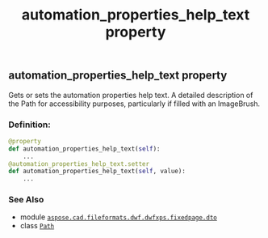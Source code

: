﻿---
title: automation_properties_help_text property
second_title: Aspose.CAD for Python via .NET API References
description: 
type: docs
weight: 30
url: /python-net/aspose.cad.fileformats.dwf.dwfxps.fixedpage.dto/path/automation_properties_help_text/
is_root: false
---

## automation_properties_help_text property


Gets or sets the automation properties help text.
A detailed description of the Path for accessibility purposes, particularly if filled with an ImageBrush.
### Definition:
```python
@property
def automation_properties_help_text(self):
    ...
@automation_properties_help_text.setter
def automation_properties_help_text(self, value):
    ...
```

### See Also
* module [`aspose.cad.fileformats.dwf.dwfxps.fixedpage.dto`](../../)
* class [`Path`](/cad/python-net/aspose.cad.fileformats.dwf.dwfxps.fixedpage.dto/path)
